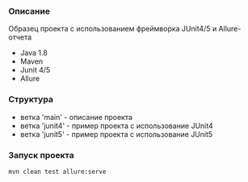 ### Описание
Образец проекта с использованием фреймворка JUnit4/5 и Allure-отчета
- Java 1.8
- Maven
- Junit 4/5
- Allure

### Структура
- ветка 'main' - описание проекта
- ветка 'junit4' - пример проекта с использование JUnit4
- ветка 'junit5' - пример проекта с использование JUnit5

### Запуск проекта
```sh
mvn clean test allure:serve
```
